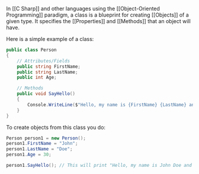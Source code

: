 In [[C Sharp]] and other languages using the [[Object-Oriented Programming]] paradigm, a class is a blueprint for creating [[Objects]] of a given type. It specifies the [[Properties]] and [[Methods]] that an object will have. 

Here is a simple example of a class:

```cs
public class Person
{
    // Attributes/Fields
    public string FirstName;
    public string LastName;
    public int Age;

    // Methods
    public void SayHello()
    {
        Console.WriteLine($"Hello, my name is {FirstName} {LastName} and I am {Age} years old.");
    }
}
```

To create objects from this class you do:

```cs
Person person1 = new Person();
person1.FirstName = "John";
person1.LastName = "Doe";
person1.Age = 30;

person1.SayHello(); // This will print "Hello, my name is John Doe and I am 30 years old."
```

